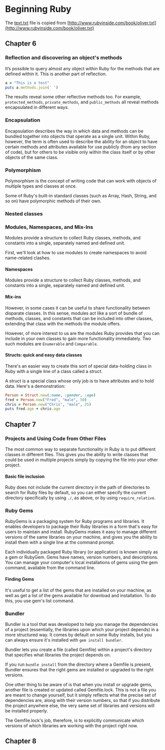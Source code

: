 # Beginning Ruby

The [text.txt](text.txt) file is copied from [http://www.rubyinside.com/book/oliver.txt](http://www.rubyinside.com/book/oliver.txt)

## Chapter 6

### Reflection and discovering an object's methods

It’s possible to query almost any object within Ruby for the methods that are defined within it.
This is another part of reflection.
```ruby
a = "This is a test"
puts a.methods.join(' ')
```

The results reveal some other reflective methods too.
For example, `protected_methods`, `private_methods`, and `public_methods` all reveal methods encapsulated in different ways.

### Encapsulation

Encapsulation describes the way in which data and methods can be bundled together into objects that operate as a single unit.
Within Ruby, however, the term is often used to describe the ability for an object to have certain methods and attributes available for use publicly (from any section of code), but for others to be visible only within the class itself or by other objects of the same class.

### Polymorphism

Polymorphism is the concept of writing code that can work with objects of multiple types and classes at once.

Some of Ruby's built-in standard classes (such as Array, Hash, String, and so on) have polymorphic methods of their own.

### Nested classes

### Modules, Namespaces, and Mix-Ins

Modules provide a structure to collect Ruby classes, methods, and constants into a single, separately named and defined unit.

First, we'll look at how to use modules to create namespaces to avoid name-related clashes.

#### Namespaces

Modules provide a structure to collect Ruby classes, methods, and constants into a single, separately named and defined unit.

#### Mix-ins

However, in some cases it can be useful to share functionality between disparate classes.
In this sense, modules act like a sort of bundle of methods, classes, and constants that can be included into other classes, extending that class with the methods the module offers.

However, of more interest to us are the modules Ruby provides that you can include in your own classes to gain more functionality immediately.
Two such modules are `Enumerable` and `Comparable`.

#### Structs: quick and easy data classes

There's an easier way to create this sort of special data-holding class in Ruby with a single line of a class called a *struct*.

A struct is a special class whose only job is to have attributes and to hold data.
Here's a demonstration:
```ruby
Person = Struct.new(:name, :gender, :age)
fred = Person.new("Fred", "male", 50)
chris = Person.new("Chris", "male", 25)
puts fred.age + chris.age
```

## Chapter 7

### Projects and Using Code from Other Files

The most common way to separate functionality in Ruby is to put different classes in different files.
This gives you the ability to write classes that could be used in multiple projects simply by copying the file into your other project.

#### Basic file inclusion

Ruby does not include the current directory in the path of directories to search for Ruby files by default, so you can either specify the current directory specifically by using `./`, as above, or by using `require_relative`.

### Ruby Gems

RubyGems is a packaging system for Ruby programs and libraries.
It enables developers to package their Ruby libraries in a form that's easy for users to maintain and install.
RubyGems makes it easy to manage different versions of the same libraries on your machine, and gives you the ability to install them with a single line at the command prompt.

Each individually packaged Ruby library (or application) is known simply as a gem or RubyGem.
Gems have names, version numbers, and descriptions.
You can manage your computer's local installations of gems using the gem command, available from the command line.

#### Finding Gems

It's useful to get a list of the gems that are installed on your machine, as well as get a list of the gems available for download and installation.
To do this, you use gem's list command.

### Bundler

Bundler is a tool that was developed to help you manage the dependencies of a project (essentially, the libraries upon which your project depends) in a more structured way.
It comes by default on some Ruby installs, but you can always ensure it's installed with `gem install bundler`.

Bundler lets you create a file (called Gemfile) within a project's directory that specifies what libraries the project depends on.

If you run `bundle install` from the directory where a Gemfile is present, Bundler ensures that the right gems are installed or upgraded to the right versions.

One other thing to be aware of is that when you install or upgrade gems, another file is created or updated called Gemfile.lock.
This is not a file you are meant to change yourself, but it simply reflects what the precise set of dependencies are, along with their version numbers, so that if you distribute the project anywhere else, the very same set of libraries and versions will be installed properly.

The Gemfile.lock's job, therefore, is to explicitly communicate which versions of which libraries are working with the project right now.

## Chapter 8
